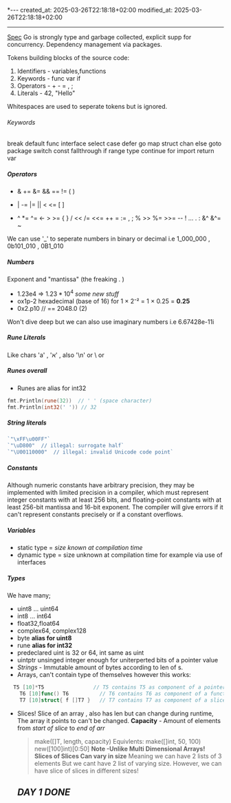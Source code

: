 \*---
created_at: 2025-03-26T22:18:18+02:00
modified_at: 2025-03-26T22:18:18+02:00

---

[Spec](https://go.dev/ref/spec)
Go is strongly type and garbage collected, explicit supp for concurrency.
Dependency management via packages.

Tokens building blocks of the source code:

1. Identifiers - variables,functions
2. Keywords - func var if
3. Operators - + - = , ;
4. Literals - 42, "Hello"

Whitespaces are used to seperate tokens but is ignored.

###### Keywords

break default func interface select
case defer go map struct
chan else goto package switch
const fallthrough if range type
continue for import return var

##### Operators

- & += &= && == != ( )

* | -= |= || < <= [ ]

- ^ \*= ^= <- > >= { }
  / << /= <<= ++ = := , ;
  % >> %= >>= -- ! ... . :
  &^ &^= ~

We can use '\_' to seperate numbers in binary or decimal i.e 1_000_000 , 0b101_010 , 0B1_010

##### Numbers

Exponent and "mantissa" (the freaking . )

- 1.23e4 => $1.23*10^4$
  _some new stuff_
- ox1p-2 hexadecimal (base of 16) for 1 × 2⁻² = 1 × 0.25 = **0.25**
- 0x2.p10 // == 2048.0 (2)

Won't dive deep but we can also use imaginary numbers
i.e 6.67428e-11i

##### Rune Literals

Like chars 'a' , 'א' , also '\n' or \\ or

##### Runes overall

- Runes are alias for int32

```GO
fmt.Println(rune(32))  // ' ' (space character)
fmt.Println(int32(' ')) // 32
```

##### String literals

```GO
`"\xFF\u00FF"`
`"\uD800"  // illegal: surrogate half`
`"\U00110000"  // illegal: invalid Unicode code point`
```

##### Constants

Although numeric constants have arbitrary precision, they may be implemented with limited precision in a compiler, which must represent integer constants with at least 256 bits, and floating-point constants with at least 256-bit mantissa and 16-bit exponent. The compiler will give errors if it can't represent constants precisely or if a constant overflows.

##### Variables

- static type = _size known at compilation time_
- dynamic type = size unknown at compilation time for example via use of interfaces

##### Types

We have many;

- uint8 ... uint64
- int8 ... int64
- float32,float64
- complex64, complex128
- byte **alias for uint8**
- rune **alias for int32**
- predeclared uint is 32 or 64, int same as uint
- uintptr unsinged integer enough for uniterperted bits of a pointer value
- _Strings_ - Immutable amount of bytes according to len of s.
- Arrays, can't contain type of themselves however this works:

```GO
  T5 [10]*T5                // T5 contains T5 as component of a pointer
	T6 [10]func() T6          // T6 contains T6 as component of a function type
	T7 [10]struct{ f []T7 }   // T7 contains T7 as component of a slice in a struct
```

- Slices!
  Slice of an array , also has len but can change during runtime,
  The array it points to can't be changed.
  **Capacity** - Amount of elements from _start of slice_ to _end of arr_
  > make([]T, length, capacity)
  > Equivlents:
  > make([]int, 50, 100)
  > new([100]int)[0:50]
  > **Note -Unlike Multi Dimensional Arrays! Slices of Slices Can vary in size**
  > Meaning we can have 2 lists of 3 elements
  > But we cant have 2 list of varying size.
  > However, we can have slice of slices in different sizes!
  ## _DAY 1 DONE_
